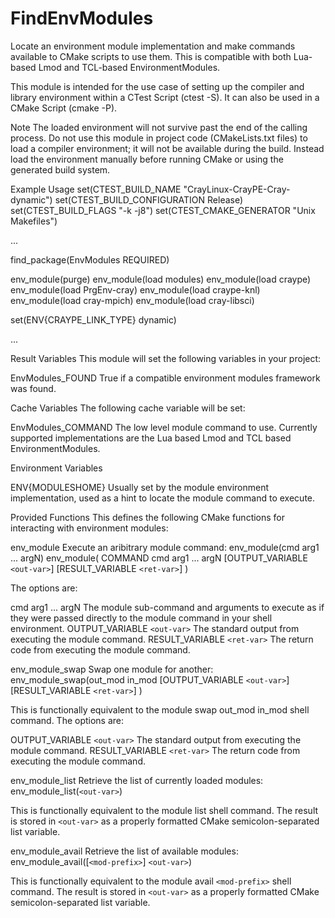   

# FindEnvModules  
Locate an environment module implementation and make commands available to
CMake scripts to use them.  This is compatible with both Lua-based Lmod
and TCL-based EnvironmentModules.  

This module is intended for the use case of setting up the compiler and library
environment within a CTest Script (ctest -S).  It can
also be used in a CMake Script (cmake -P).  


Note
The loaded environment will not survive past the end of the calling process.
Do not use this module in project code (CMakeLists.txt files) to load
a compiler environment; it will not be available during the build.  Instead
load the environment manually before running CMake or using the generated
build system.
  


Example Usage
set(CTEST_BUILD_NAME "CrayLinux-CrayPE-Cray-dynamic")
set(CTEST_BUILD_CONFIGURATION Release)
set(CTEST_BUILD_FLAGS "-k -j8")
set(CTEST_CMAKE_GENERATOR "Unix Makefiles")

...

find_package(EnvModules REQUIRED)

env_module(purge)
env_module(load modules)
env_module(load craype)
env_module(load PrgEnv-cray)
env_module(load craype-knl)
env_module(load cray-mpich)
env_module(load cray-libsci)

set(ENV{CRAYPE_LINK_TYPE} dynamic)

...


  


Result Variables
This module will set the following variables in your project:

EnvModules_FOUND
True if a compatible environment modules framework was found.

  


Cache Variables
The following cache variable will be set:

EnvModules_COMMAND
The low level module command to use.  Currently supported
implementations are the Lua based Lmod and TCL based EnvironmentModules.

  


Environment Variables

ENV{MODULESHOME}
Usually set by the module environment implementation, used as a hint to
locate the module command to execute.

  


Provided Functions
This defines the following CMake functions for interacting with environment
modules:


env_module
Execute an aribitrary module command:
env_module(cmd arg1 ... argN)
env_module(
  COMMAND cmd arg1 ... argN
  [OUTPUT_VARIABLE ```<out-var>```]
  [RESULT_VARIABLE ```<ret-var>```]
)


The options are:

cmd arg1 ... argN
The module sub-command and arguments to execute as if they were
passed directly to the module command in your shell environment.
OUTPUT_VARIABLE ```<out-var>```
The standard output from executing the module command.
RESULT_VARIABLE ```<ret-var>```
The return code from executing the module command.




env_module_swap
Swap one module for another:
env_module_swap(out_mod in_mod
  [OUTPUT_VARIABLE ```<out-var>```]
  [RESULT_VARIABLE ```<ret-var>```]
)


This is functionally equivalent to the module swap out_mod in_mod shell
command.  The options are:

OUTPUT_VARIABLE ```<out-var>```
The standard output from executing the module command.
RESULT_VARIABLE ```<ret-var>```
The return code from executing the module command.




env_module_list
Retrieve the list of currently loaded modules:
env_module_list(```<out-var>```)


This is functionally equivalent to the module list shell command.
The result is stored in ```<out-var>``` as a properly formatted CMake
semicolon-separated list variable.



env_module_avail
Retrieve the list of available modules:
env_module_avail([```<mod-prefix>```] ```<out-var>```)


This is functionally equivalent to the module avail ```<mod-prefix>``` shell
command.  The result is stored in ```<out-var>``` as a properly formatted
CMake semicolon-separated list variable.

  

